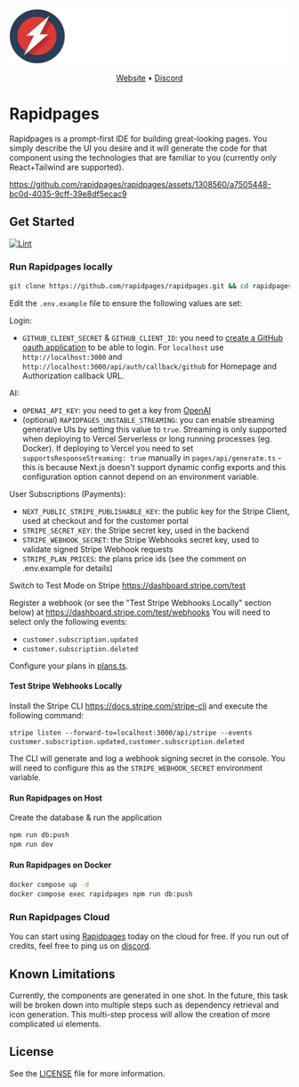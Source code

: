 <p align="center">
<picture>
  <source media="(prefers-color-scheme: dark)" srcset="https://raw.githubusercontent.com/rapidpages/vault/c458b4e2070fdf3e32c5796eaa9488f95f2ac40f/logo-long-dark.png">
  <source media="(prefers-color-scheme: light)" srcset="https://raw.githubusercontent.com/rapidpages/vault/c458b4e2070fdf3e32c5796eaa9488f95f2ac40f/logo-long-light.png">
  <img alt="Rapidpages" src="https://raw.githubusercontent.com/rapidpages/vault/c458b4e2070fdf3e32c5796eaa9488f95f2ac40f/logo-long-dark.png">
</picture>
</p>

<p align="center">
  <a href="https://www.rapidpages.com?ref=github-readme" target="_blank">Website</a> • <a href="https://discord.gg/W6jYq46Frd" target="_blank">Discord</a>
</p>

# Rapidpages

Rapidpages is a prompt-first IDE for building great-looking pages. You simply describe the UI you desire and it will generate the code for that component using the technologies that are familiar to you (currently only React+Tailwind are supported).

https://github.com/rapidpages/rapidpages/assets/1308560/a7505448-bc0d-4035-9cff-39e8df5ecac9

## Get Started

[![Lint](https://github.com/rapidpages/rapidpages/actions/workflows/lint.yml/badge.svg?branch=main)](https://github.com/rapidpages/rapidpages/actions/workflows/lint.yml)

### Run Rapidpages locally

```bash
git clone https://github.com/rapidpages/rapidpages.git && cd rapidpages
```

Edit the `.env.example` file to ensure the following values are set:

Login:

- `GITHUB_CLIENT_SECRET` & `GITHUB_CLIENT_ID`: you need to [create a GitHub oauth application](https://github.com/settings/applications/new) to be able to login. For `localhost` use `http://localhost:3000` and `http://localhost:3000/api/auth/callback/github` for Homepage and Authorization callback URL.

AI:

- `OPENAI_API_KEY`: you need to get a key from [OpenAI](https://platform.openai.com/)
- (optional) `RAPIDPAGES_UNSTABLE_STREAMING`: you can enable streaming generative UIs by setting this value to `true`. Streaming is only supported when deploying to Vercel Serverless or long running processes (eg. Docker). If deploying to Vercel you need to set `supportsResponseStreaming: true` manually in `pages/api/generate.ts` - this is because Next.js doesn't support dynamic config exports and this configuration option cannot depend on an environment variable.

User Subscriptions (Payments):

- `NEXT_PUBLIC_STRIPE_PUBLISHABLE_KEY`: the public key for the Stripe Client, used at checkout and for the customer portal
- `STRIPE_SECRET_KEY`: the Stripe secret key, used in the backend
- `STRIPE_WEBHOOK_SECRET`: the Stripe Webhooks secret key, used to validate signed Stripe Webhook requests
- `STRIPE_PLAN_PRICES`: the plans price ids (see the comment on .env.example for details)

Switch to Test Mode on Stripe https://dashboard.stripe.com/test

Register a webhook (or see the "Test Stripe Webhooks Locally" section below) at https://dashboard.stripe.com/test/webhooks
You will need to select only the following events:

- `customer.subscription.updated`
- `customer.subscription.deleted`

Configure your plans in [plans.ts](src/plans.ts).

#### Test Stripe Webhooks Locally

Install the Stripe CLI https://docs.stripe.com/stripe-cli and execute the following command:

```
stripe listen --forward-to=localhost:3000/api/stripe --events customer.subscription.updated,customer.subscription.deleted
```

The CLI will generate and log a webhook signing secret in the console. You will need to configure this as the `STRIPE_WEBHOOK_SECRET` environment variable.

#### Run Rapidpages on Host

Create the database & run the application

```bash
npm run db:push
npm run dev
```

#### Run Rapidpages on Docker

```bash
docker compose up -d
docker compose exec rapidpages npm run db:push
```

### Run Rapidpages Cloud

You can start using [Rapidpages](https://www.rapidpages.com) today on the cloud for free. If you run out of credits, feel free to ping us on [discord](https://discord.gg/W6jYq46Frd).

## Known Limitations

Currently, the components are generated in one shot. In the future, this task will be broken down into multiple steps such as dependency retrieval and icon generation. This multi-step process will allow the creation of more complicated ui elements.

## License

See the [LICENSE](LICENSE) file for more information.
